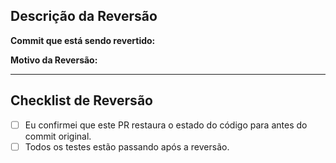 <!--
O título do PR deve seguir o padrão: `revert: descrição do commit revertido`
-->

## Descrição da Reversão

**Commit que está sendo revertido:**

<!-- Cole aqui o hash ou o link para o commit que está sendo desfeito. -->

**Motivo da Reversão:**

<!-- Explique por que a alteração precisou ser revertida. (Ex: introduziu um bug crítico, mudança de requisitos, etc.) -->

---

## Checklist de Reversão

- [ ] Eu confirmei que este PR restaura o estado do código para antes do commit original.
- [ ] Todos os testes estão passando após a reversão.
